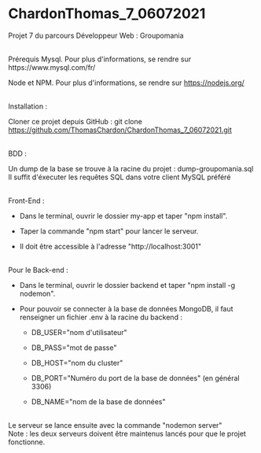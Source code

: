# ChardonThomas_7_06072021
Projet 7 du parcours Développeur Web : Groupomania

<br/>
Prérequis
Mysql. Pour plus d'informations, se rendre sur https://www.mysql.com/fr/

Node et NPM. Pour plus d'informations, se rendre sur https://nodejs.org/

<br/>
Installation :

Cloner ce projet depuis GitHub : git clone https://github.com/ThomasChardon/ChardonThomas_7_06072021.git  

<br/>
BDD : 

Un dump de la base se trouve à la racine du projet : dump-groupomania.sql
Il suffit d'éxecuter les requêtes SQL dans votre client MySQL préféré

<br/>
Front-End :

 * Dans le terminal, ouvrir le dossier my-app et taper "npm install".

 * Taper la commande "npm start" pour lancer le serveur.

 * Il doit être accessible à l'adresse "http://localhost:3001"  

<br/>
Pour le Back-end :  

* Dans le terminal, ouvrir le dossier backend et taper "npm install -g nodemon".

* Pour pouvoir se connecter à la base de données MongoDB, il faut renseigner un fichier .env à la racine du backend :

  * DB_USER="nom d'utilisateur"

  * DB_PASS="mot de passe"

  * DB_HOST="nom du cluster"

  * DB_PORT="Numéro du port de la base de données" (en général 3306)

  * DB_NAME="nom de la base de données"

<br/>
Le serveur se lance ensuite avec la commande "nodemon server"

<br/>
Note : les deux serveurs doivent être maintenus lancés pour que le projet fonctionne.
